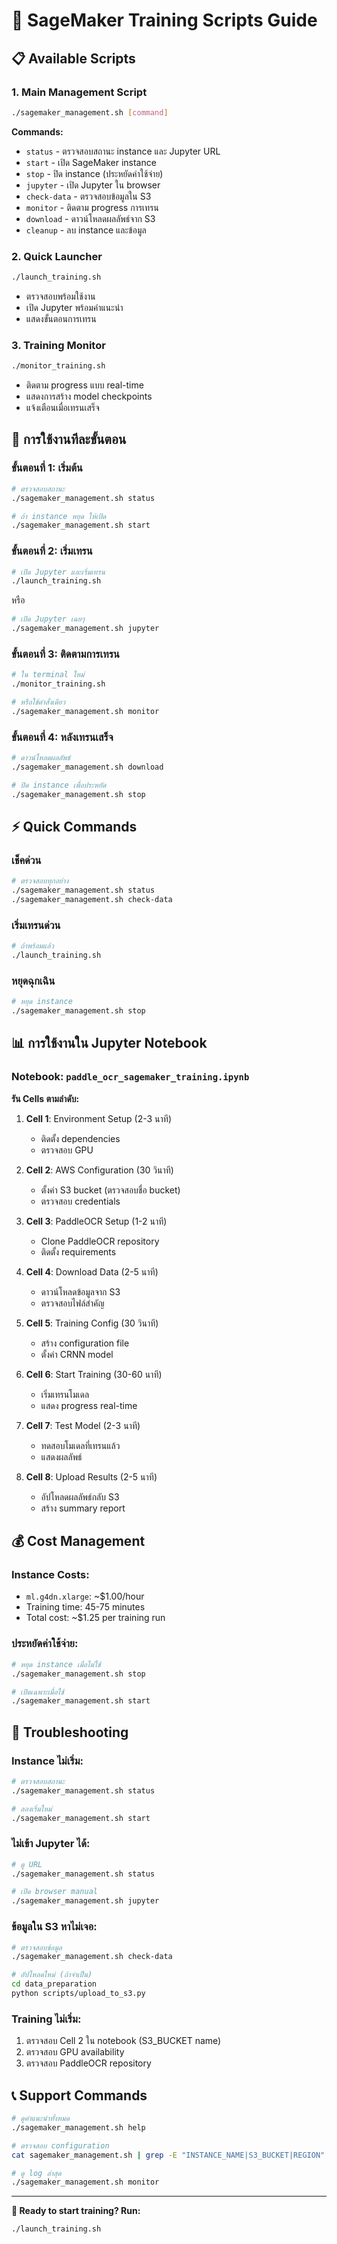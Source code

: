# 🚀 SageMaker Training Scripts Guide

## 📋 Available Scripts

### 1. **Main Management Script**
```bash
./sagemaker_management.sh [command]
```

**Commands:**
- `status` - ตรวจสอบสถานะ instance และ Jupyter URL
- `start` - เปิด SageMaker instance
- `stop` - ปิด instance (ประหยัดค่าใช้จ่าย)
- `jupyter` - เปิด Jupyter ใน browser
- `check-data` - ตรวจสอบข้อมูลใน S3
- `monitor` - ติดตาม progress การเทรน
- `download` - ดาวน์โหลดผลลัพธ์จาก S3
- `cleanup` - ลบ instance และข้อมูล

### 2. **Quick Launcher**
```bash
./launch_training.sh
```
- ตรวจสอบพร้อมใช้งาน
- เปิด Jupyter พร้อมคำแนะนำ
- แสดงขั้นตอนการเทรน

### 3. **Training Monitor**
```bash
./monitor_training.sh
```
- ติดตาม progress แบบ real-time
- แสดงการสร้าง model checkpoints
- แจ้งเตือนเมื่อเทรนเสร็จ

## 🎯 การใช้งานทีละขั้นตอน

### **ขั้นตอนที่ 1: เริ่มต้น**
```bash
# ตรวจสอบสถานะ
./sagemaker_management.sh status

# ถ้า instance หยุด ให้เปิด
./sagemaker_management.sh start
```

### **ขั้นตอนที่ 2: เริ่มเทรน**
```bash
# เปิด Jupyter และเริ่มเทรน
./launch_training.sh
```

หรือ
```bash
# เปิด Jupyter เฉยๆ
./sagemaker_management.sh jupyter
```

### **ขั้นตอนที่ 3: ติดตามการเทรน**
```bash
# ใน terminal ใหม่
./monitor_training.sh

# หรือใช้คำสั่งเดียว
./sagemaker_management.sh monitor
```

### **ขั้นตอนที่ 4: หลังเทรนเสร็จ**
```bash
# ดาวน์โหลดผลลัพธ์
./sagemaker_management.sh download

# ปิด instance เพื่อประหยัด
./sagemaker_management.sh stop
```

## ⚡ Quick Commands

### **เช็คด่วน**
```bash
# ตรวจสอบทุกอย่าง
./sagemaker_management.sh status
./sagemaker_management.sh check-data
```

### **เริ่มเทรนด่วน**
```bash
# ถ้าพร้อมแล้ว
./launch_training.sh
```

### **หยุดฉุกเฉิน**
```bash
# หยุด instance
./sagemaker_management.sh stop
```

## 📊 การใช้งานใน Jupyter Notebook

### **Notebook: `paddle_ocr_sagemaker_training.ipynb`**

**รัน Cells ตามลำดับ:**

1. **Cell 1**: Environment Setup (2-3 นาที)
   - ติดตั้ง dependencies
   - ตรวจสอบ GPU

2. **Cell 2**: AWS Configuration (30 วินาที)
   - ตั้งค่า S3 bucket (ตรวจสอบชื่อ bucket)
   - ตรวจสอบ credentials

3. **Cell 3**: PaddleOCR Setup (1-2 นาที)
   - Clone PaddleOCR repository
   - ติดตั้ง requirements

4. **Cell 4**: Download Data (2-5 นาที)
   - ดาวน์โหลดข้อมูลจาก S3
   - ตรวจสอบไฟล์สำคัญ

5. **Cell 5**: Training Config (30 วินาที)
   - สร้าง configuration file
   - ตั้งค่า CRNN model

6. **Cell 6**: Start Training (30-60 นาที)
   - เริ่มเทรนโมเดล
   - แสดง progress real-time

7. **Cell 7**: Test Model (2-3 นาที)
   - ทดสอบโมเดลที่เทรนแล้ว
   - แสดงผลลัพธ์

8. **Cell 8**: Upload Results (2-5 นาที)
   - อัปโหลดผลลัพธ์กลับ S3
   - สร้าง summary report

## 💰 Cost Management

### **Instance Costs:**
- `ml.g4dn.xlarge`: ~$1.00/hour
- Training time: 45-75 minutes
- Total cost: ~$1.25 per training run

### **ประหยัดค่าใช้จ่าย:**
```bash
# หยุด instance เมื่อไม่ใช้
./sagemaker_management.sh stop

# เปิดเฉพาะเมื่อใช้
./sagemaker_management.sh start
```

## 🔧 Troubleshooting

### **Instance ไม่เริ่ม:**
```bash
# ตรวจสอบสถานะ
./sagemaker_management.sh status

# ลองเริ่มใหม่
./sagemaker_management.sh start
```

### **ไม่เข้า Jupyter ได้:**
```bash
# ดู URL
./sagemaker_management.sh status

# เปิด browser manual
./sagemaker_management.sh jupyter
```

### **ข้อมูลใน S3 หาไม่เจอ:**
```bash
# ตรวจสอบข้อมูล
./sagemaker_management.sh check-data

# อัปโหลดใหม่ (ถ้าจำเป็น)
cd data_preparation
python scripts/upload_to_s3.py
```

### **Training ไม่เริ่ม:**
1. ตรวจสอบ Cell 2 ใน notebook (S3_BUCKET name)
2. ตรวจสอบ GPU availability
3. ตรวจสอบ PaddleOCR repository

## 📞 Support Commands

```bash
# ดูคำแนะนำทั้งหมด
./sagemaker_management.sh help

# ตรวจสอบ configuration
cat sagemaker_management.sh | grep -E "INSTANCE_NAME|S3_BUCKET|REGION"

# ดู log ล่าสุด
./sagemaker_management.sh monitor
```

---

**🎯 Ready to start training? Run:**
```bash
./launch_training.sh
```
